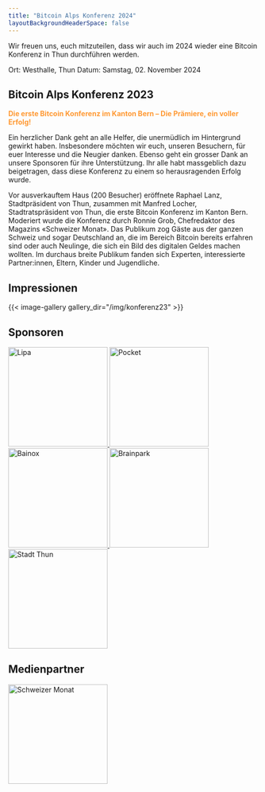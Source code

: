 ```yaml
---
title: "Bitcoin Alps Konferenz 2024"
layoutBackgroundHeaderSpace: false
---
```


Wir freuen uns, euch mitzuteilen, dass wir auch im 2024 wieder eine Bitcoin Konferenz in Thun durchführen werden.

Ort: Westhalle, Thun
Datum: Samstag, 02. November 2024


## Bitcoin Alps Konferenz 2023

<p style="color:#ff9933"><b>Die erste Bitcoin Konferenz im Kanton Bern – Die Prämiere, ein voller Erfolg!</b></p>

Ein herzlicher Dank geht an alle Helfer, die unermüdlich im Hintergrund gewirkt haben. Insbesondere möchten wir euch, unseren Besuchern, für euer Interesse und die Neugier danken. Ebenso geht ein grosser Dank an unsere Sponsoren für ihre Unterstützung. Ihr alle habt massgeblich dazu beigetragen, dass diese Konferenz zu einem so herausragenden Erfolg wurde.

Vor ausverkauftem Haus (200 Besucher) eröffnete Raphael Lanz, Stadtpräsident von Thun, zusammen mit Manfred Locher, Stadtratspräsident von Thun, die erste Bitcoin Konferenz im Kanton Bern. Moderiert wurde die Konferenz durch Ronnie Grob, Chefredaktor des Magazins «Schweizer Monat». Das Publikum zog Gäste aus der ganzen Schweiz und sogar Deutschland an, die im Bereich Bitcoin bereits erfahren sind oder auch Neulinge, die sich ein Bild des digitalen Geldes machen wollten. Im durchaus breite Publikum fanden sich Experten, interessierte Partner:innen, Eltern, Kinder und Jugendliche.

## Impressionen

{{< image-gallery gallery_dir="/img/konferenz23" >}}

## Sponsoren

<a href="https://lipa.swiss/" target="_blank">
    <img src="/img/sponsor/lipa.jpg" alt="Lipa" width="200"/>
</a>

<a href="https://pocketbitcoin.com/" target="_blank">
    <img src="/img/sponsor/pocket.svg" alt="Pocket" width="200"/>
</a>

<a href="https://www.bainox.com/" target="_blank">
    <img src="/img/sponsor/bainox.svg" alt="Bainox" width="200"/>
</a>

<a href="https://brainpark.ch/" target="_blank">
    <img src="/img/sponsor/brainpark.png" alt="Brainpark" style="width: 200px;">
</a>

<a href="https://www.thun.ch/" target="_blank">
    <img src="/img/sponsor/stadtthun.png" alt="Stadt Thun" style="width: 200px;">
</a>

## Medienpartner

<a href="https://schweizermonat.ch" target="_blank">
    <img src="/img/sponsor/schweizermonat.svg" alt="Schweizer Monat" style="width: 200px;">
</a>
